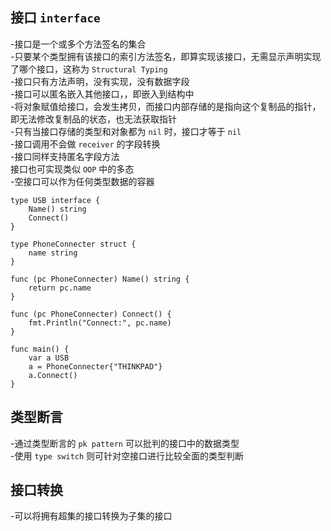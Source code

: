 ## 接口 `interface`
-接口是一个或多个方法签名的集合  
-只要某个类型拥有该接口的索引方法签名，即算实现该接口，无需显示声明实现了哪个接口，这称为 `Structural Typing`  
-接口只有方法声明，没有实现，没有数据字段  
-接口可以匿名嵌入其他接口，，即嵌入到结构中  
-将对象赋值给接口，会发生拷贝，而接口内部存储的是指向这个复制品的指针，即无法修改复制品的状态，也无法获取指针  
-只有当接口存储的类型和对象都为 `nil` 时，接口才等于 `nil`  
-接口调用不会做 `receiver` 的字段转换  
-接口同样支持匿名字段方法  
接口也可实现类似 `OOP` 中的多态  
-空接口可以作为任何类型数据的容器  

    type USB interface {
        Name() string
        Connect()
    }

    type PhoneConnecter struct {
        name string
    }

    func (pc PhoneConnecter) Name() string {
        return pc.name
    }

    func (pc PhoneConnecter) Connect() {
        fmt.Println("Connect:", pc.name)
    }

    func main() {
        var a USB
        a = PhoneConnecter{"THINKPAD"}
        a.Connect()
    }

## 类型断言
-通过类型断言的 `pk pattern` 可以批判的接口中的数据类型  
-使用 `type switch` 则可针对空接口进行比较全面的类型判断  

## 接口转换
-可以将拥有超集的接口转换为子集的接口  